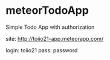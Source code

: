 # meteorTodoApp

Simple Todo App with authorization

site: http://toiio21-app.meteorapp.com/

login: toiio21  pass: password
